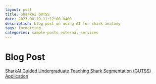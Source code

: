 ```yaml
---
layout: post
title: SharkAI GUTSS
date: 2023-08-19 11:12:00-0400
description: blog post on using AI for shark anatomy
tags: formatting
categories: sample-posts external-services
---
```


# Blog Post

[SharkAI Guided Undergraduate Teaching Shark Segmentation (GUTSS) Application](https://ufdatastudio.com/posts/2023-08-19-sharkai-blog/)
